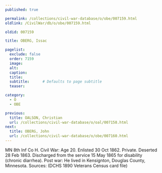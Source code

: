 ```yaml
---
published: true

permalink: /collections/civil-war-database/o/obe/007159.html
oldlink: /CivilWar/db/o/obe/007159.html

oldid: 007159

title: OBERG, Issac

pagelist:
  exclude: false
  order: 7159
  image: 
  alt:
  caption:
  title:
  subtitle:      # Defaults to page subtitle
  teaser:

category: 
  - O 
  - OBE

previous:
  title: OALSON, Christian
  url: /collections/civil-war-database/o/oal/007158.html  
next:
  title: OBERG, John
  url: /collections/civil-war-database/o/obe/007160.html   
---
```

MN 8th Inf Co H. Civil War: Age 20. Enlisted 30 Oct 1862. Private. Deserted 28 Feb 1863. Discharged from the service 15 May 1865 for disability (chronic diarrhea). Post war: He lived in Kensignton, Douglas County, Minnesota. Sources: (DCHS 1890 Veterans Census card file)